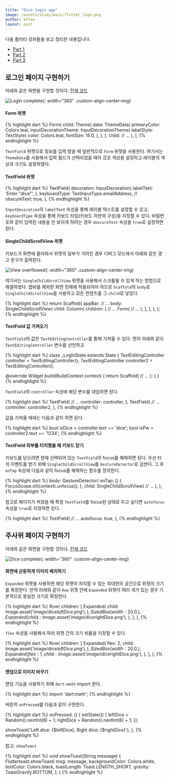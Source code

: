 ```yaml
---
title: "Dice login app"
image: /assets/study/main/flutter_logo.png
author: khlee
layout: post
---
```


다음 플러터 강좌들을 보고 정리한 내용입니다.
* [Part 1](https://youtu.be/mQX_kJKnZzk)
* [Part 2](https://youtu.be/6-1PGcPgF9M)
* [Part 3](https://youtu.be/mmR2u8TgoCk)

## 로그인 페이지 구현하기

아래와 같은 화면을 구현할 것이다. [전체 코드](https://github.com/lklab/flutter-test/blob/master/login_dice/lib/main.dart)

![Login complete]({{site.baseurl}}/assets/study/flutter/014_dice_app/login_complete.png){: width="360" .custom-align-center-img}

#### Form 위젯

{% highlight dart %}
Form(
  child: Theme(
    data: ThemeData(
      primaryColor: Colors.teal,
      inputDecorationTheme: InputDecorationTheme(
        labelStyle: TextStyle(
          color: Colors.teal,
          fontSize: 15.0,
        ),
      ),
    ),
    child: // ...
  ),
),
{% endhighlight %}

`TextField` 위젯으로 정보를 입력 받을 때 일반적으로 `Form` 위젯을 사용한다. 여기서는 `ThemeData`를 사용해서 입력 필드가 선택되었을 때의 강조 색상을 설정하고 레이블의 색상과 크기도 설정하였다.

#### TextField 위젯

{% highlight dart %}
TextField(
  decoration: InputDecoration(
    labelText: 'Enter "dice"',
  ),
  keyboardType: TextInputType.emailAddress,
  // obscureText: true,
),
{% endhighlight %}

`InputDecoration`의 `labelText` 속성을 통해 레이블 텍스트를 설정할 수 있고, `keyboardType` 속성을 통해 키보드 타입(키보드 자판의 구성)을 지정할 수 있다. 비밀번호와 같이 입력된 내용을 안 보이게 하려는 경우 `obscureText` 속성을 `true`로 설정하면 된다.

#### SingleChildScrollView 위젯

키보드가 화면에 올라와서 위젯의 일부가 가려진 경우 디버그 모드에서 아래와 같은 경고 문구가 출력된다.

![View overflowed]({{site.baseurl}}/assets/study/flutter/014_dice_app/login_overflow.png){: width="360" .custom-align-center-img}

여기서는 `SingleChildScrollView` 위젯을 사용해서 스크롤될 수 있게 하는 방법으로 해결하였다. 앱바를 제외한 화면 전체에 적용되어야 하므로 `Scaffold`의 `body`로 `SingleChildScrollView`을 사용하고 모든 컨텐츠를 그 `child`로 넣었다.

{% highlight dart %}
return Scaffold(
  appBar: // ...
  body: SingleChildScrollView(
    child: Column(
      children: [
        // ...
        Form(
          // ...
        ),
      ],
    ),
  ),
);
{% endhighlight %}

#### TextField 값 가져오기

`TextField`의 값은 `TextEditingController`를 통해 가져올 수 있다. 먼저 아래와 같이 `TextEditingController` 변수를 선언하고

{% highlight dart %}
class _LogInState extends State<LogIn> {
  TextEditingController controller = TextEditingController();
  TextEditingController controller2 = TextEditingController();

  @override
  Widget build(BuildContext context) {
    return Scaffold(
      // ...
    );
  }
}
{% endhighlight %}

`TextField`의 `controller` 속성에 해당 변수를 대입하면 된다.

{% highlight dart %}
TextField(
  // ...
  controller: controller,
),
TextField(
  // ...
  controller: controller2,
),
{% endhighlight %}

값을 가져올 때에는 다음과 같이 하면 된다.

{% highlight dart %}
bool isDice = controller.text == 'dice';
bool isPw = controller2.text == '1234';
{% endhighlight %}

#### TextField 외부를 터치했을 때 키보드 닫기

키보드를 닫으려면 현재 선택되어 있는 `TextField`의 focus를 해제하면 된다. 우선 터치 이벤트를 받기 위해 `SingleChildScrollView`를 `GestureDetector`로 감싼다. 그 후 `onTap` 속성에 다음과 같이 focus를 해제하는 함수를 정의한다.

{% highlight dart %}
body: GestureDetector(
  onTap: () {
    FocusScope.of(context).unfocus();
  },
  child: SingleChildScrollView(
    // ...
  ),
),
{% endhighlight %}

참고로 페이지가 켜졌을 때 특정 `TextField`를 focus된 상태로 두고 싶다면 `autofocus` 속성을 `true`로 지정하면 된다.

{% highlight dart %}
TextField(
  // ...
  autofocus: true,
),
{% endhighlight %}

## 주사위 페이지 구현하기

아래와 같은 화면을 구현할 것이다. [전체 코드](https://github.com/lklab/flutter-test/blob/master/login_dice/lib/dice.dart)

![Dice complete]({{site.baseurl}}/assets/study/flutter/014_dice_app/dice_complete.png){: width="360" .custom-align-center-img}

#### 화면에 균등하게 이미지 배치하기

`Expanded` 위젯을 사용하면 해당 위젯이 차지할 수 있는 최대한의 공간으로 위젯의 크기를 확장한다. 만약 아래와 같이 `Row` 위젯 안에 `Expanded` 위젯이 여러 개가 있는 경우 기본적으로 동일한 크기로 확장한다.

{% highlight dart %}
Row(
  children: [
    Expanded(
      child: Image.asset('image/dice$leftDice.png'),
    ),
    SizedBox(
      width: 20.0,
    ),
    Expanded(
      child: Image.asset('image/dice$rightDice.png'),
    ),
  ],
),
{% endhighlight %}

`flex` 속성을 사용해서 여러 위젯 간의 크기 비율을 지정할 수 있다.

{% highlight dart %}
Row(
  children: [
    Expanded(
      flex: 2,
      child: Image.asset('image/dice$leftDice.png'),
    ),
    SizedBox(
      width: 20.0,
    ),
    Expanded(
      flex: 1,
      child: Image.asset('image/dice$rightDice.png'),
    ),
  ],
),
{% endhighlight %}

#### 랜덤으로 이미지 바꾸기

랜덤 기능을 사용하기 위해 `dart:math` import 한다.

{% highlight dart %}
import 'dart:math';
{% endhighlight %}

버튼의 `onPressed`를 다음과 같이 구현한다.

{% highlight dart %}
onPressed: () {
  setState(() {
    leftDice = Random().nextInt(6) + 1;
    rightDice = Random().nextInt(6) + 1;
  });

  showToast('Left dice: {$leftDice}, Right dice: {$rightDice}');
},
{% endhighlight %}

참고: `showToast`

{% highlight dart %}
void showToast(String message) {
  Fluttertoast.showToast(
    msg: message,
    backgroundColor: Colors.white,
    textColor: Colors.black,
    toastLength: Toast.LENGTH_SHORT,
    gravity: ToastGravity.BOTTOM,
  );
}
{% endhighlight %}
